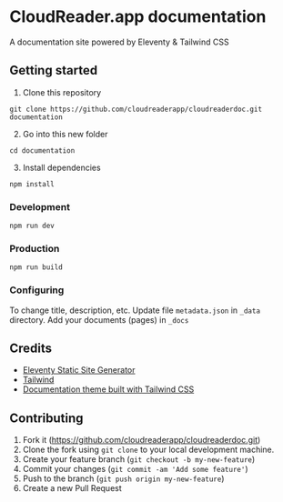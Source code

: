 # CloudReader.app documentation

A documentation site powered by Eleventy & Tailwind CSS

## Getting started

1. Clone this repository

```shell
git clone https://github.com/cloudreaderapp/cloudreaderdoc.git documentation
```

2. Go into this new folder

```shell
cd documentation
```

3. Install dependencies

```shell
npm install
```


### Development

```shell
npm run dev
```


### Production

```shell
npm run build
```


### Configuring

To change title, description, etc. Update file ``metadata.json`` in ``_data`` directory.
Add your documents (pages) in ``_docs``

## Credits
- [Eleventy Static Site Generator](https://www.11ty.dev/)
- [Tailwind](https://tailwindcss.com/)
- [Documentation theme built with Tailwind CSS](https://spinalcms.com/resources/11ty-documentation-theme-with-tailwind-css/)

## Contributing

1. Fork it (https://github.com/cloudreaderapp/cloudreaderdoc.git)
2. Clone the fork using `git clone` to your local development machine.
3. Create your feature branch (`git checkout -b my-new-feature`)
4. Commit your changes (`git commit -am 'Add some feature'`)
5. Push to the branch (`git push origin my-new-feature`)
6. Create a new Pull Request
